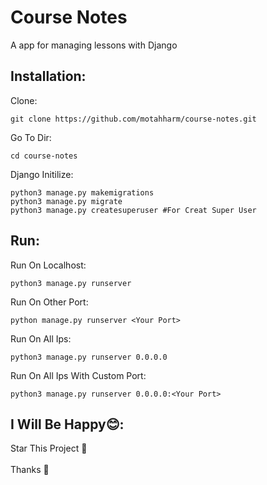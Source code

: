 # Course Notes
A app for managing lessons with Django

Installation:
----
Clone:

    git clone https://github.com/motahharm/course-notes.git
  
Go To Dir:

    cd course-notes

Django Initilize:

    python3 manage.py makemigrations
    python3 manage.py migrate
    python3 manage.py createsuperuser #For Creat Super User

Run:
----
Run On Localhost:

    python3 manage.py runserver

Run On Other Port:

    python manage.py runserver <Your Port>

Run On All Ips:

    python3 manage.py runserver 0.0.0.0

Run On All Ips With Custom Port:

    python3 manage.py runserver 0.0.0.0:<Your Port>

I Will Be Happy😊:
----
Star This Project 🤩<br><br>
Thanks 🙏